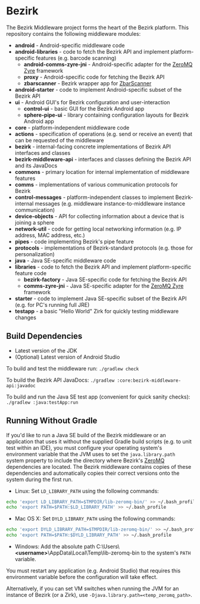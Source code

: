 # Bezirk

The Bezirk Middleware project forms the heart of the Bezirk platform. This repository contains the following middleware modules:

- **android** - Android-specific middleware code
 - **android-libraries** - code to fetch the Bezirk API and implement platform-specific features (e.g. barcode scanning)
   - **android-comms-zyre-jni** - Android-specific adapter for the [ZeroMQ Zyre](https://github.com/zeromq/zyre) framework
    - **proxy** - Android-specific code for fetching the Bezirk API
    - **zbarscanner** - Bezirk wrapper app for [ZbarScanner](https://sourceforge.net/projects/zbar/?source=navbar)
 - **android-starter** - code to implement Android-specific subset of the Bezirk API
 - **ui** - Android GUI's for Bezirk configuration and user-interaction
   - **control-ui** - basic GUI for the Bezirk Android app
    - **sphere-pipe-ui** - library containing configuration layouts for Bezirk Android app
- **core** - platform-independent middleware code
 - **actions** - specification of operations (e.g. send or receive an event) that can be requested of the middleware
 - **bezirk** - internal-facing concrete implementations of Bezirk API interfaces and classes
 - **bezirk-middleware-api** - interfaces and classes defining the Bezirk API and its JavaDocs
 - **commons** - primary location for internal implementation of middleware features
 - **comms** - implementations of various communication protocols for Bezirk
 - **control-messages** - platform-independent classes to implement Bezirk-internal messages (e.g. middleware instance-to-middleware instance communication)
 - **device-objects** - API for collecting information about a device that is joining a sphere
 - **network-util** - code for getting local networking information (e.g. IP address, MAC address, etc.)
 - **pipes** - code implementing Bezirk's pipe feature
 - **protocols** - implementations of Bezirk-standard protocols (e.g. those for personalization)
- **java** - Java SE-specific middleware code
 - **libraries** - code to fetch the Bezirk API and implement platform-specific feature code
   - **bezirk-factory** - Java SE-specific code for fetching the Bezirk API
    - **comms-zyre-jni** - Java SE-specific adapter for the [ZeroMQ Zyre](https://github.com/zeromq/zyre) framework
 - **starter** - code to implement Java SE-specific subset of the Bezirk API (e.g. for PC's running full JRE)
 - **testapp** - a basic "Hello World" Zirk for quickly testing middleware changes

## Build Dependencies

- Latest version of the JDK
- (Optional) Latest version of Android Studio

To build and test the middleware run: `./gradlew check`

To build the Bezirk API JavaDocs: `./gradlew :core:bezirk-middleware-api:javadoc`

To build and run the Java SE test app (convenient for quick sanity checks): `./gradlew :java:testApp:run`

## Running Without Gradle

If you'd like to run a Java SE build of the Bezirk middleware or an application that uses it without the supplied Gradle build scripts (e.g. to unit test within an IDE), you must configure your operating system's environment variable that the JVM uses to set the `java.library.path` system property to include the directory where Bezirk's [ZeroMQ](zeromq.org) dependencies are located. The Bezirk middleware contains copies of these dependencies and automatically copies their correct versions onto the system during the first run.

- Linux: Set `LD_LIBRARY_PATH` using the following commands:
```bash
echo 'export LD_LIBRARY_PATH=$TMPDIR/lib-zeromq-bin/' >> ~/.bash_profile
echo 'export PATH=$PATH:$LD_LIBRARY_PATH' >> ~/.bash_profile
```
- Mac OS X: Set `DYLD_LIBRARY_PATH` using the following commands:
```bash
echo 'export DYLD_LIBRARY_PATH=$TMPDIR/lib-zeromq-bin/' >> ~/.bash_profile
echo 'export PATH=$PATH:$DYLD_LIBRARY_PATH' >> ~/.bash_profile
```
- Windows: Add the absolute path C:\Users\\**\<username\>**\AppData\Local\Temp\lib-zeromq-bin to the system's `PATH` variable.

You must restart any application (e.g. Android Studio) that requires this environment variable before the configuration will take effect.

Alternatively, if you can set VM switches when running the JVM for an instance of Bezirk (or a Zirk), use `-Djava.library.path=<temp_zeromq_path>`.
